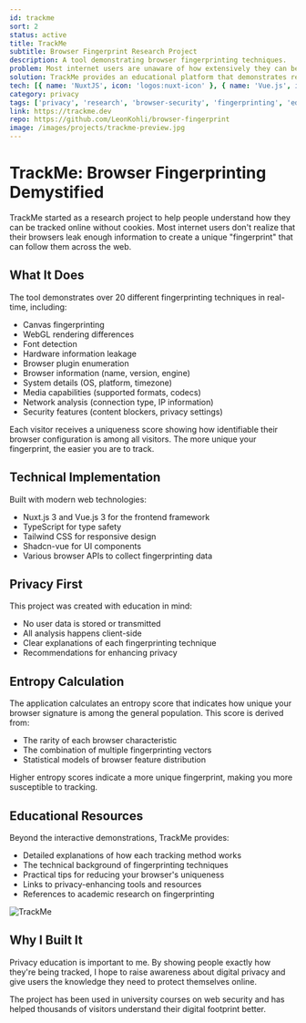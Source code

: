 ```yaml
---
id: trackme
sort: 2
status: active
title: TrackMe
subtitle: Browser Fingerprint Research Project
description: A tool demonstrating browser fingerprinting techniques.
problem: Most internet users are unaware of how extensively they can be tracked online without cookies through browser fingerprinting techniques, creating serious privacy concerns.
solution: TrackMe provides an educational platform that demonstrates real-time browser fingerprinting techniques, helping users understand their digital footprint and how to protect their privacy.
tech: [{ name: 'NuxtJS', icon: 'logos:nuxt-icon' }, { name: 'Vue.js', icon: 'logos:vue' }, { name: 'TypeScript', icon: 'logos:typescript-icon' }, { name: 'TailwindCSS', icon: 'logos:tailwindcss-icon' }, { name: 'Shadcn-vue', icon: 'simple-icons:shadcnui' }]
category: privacy
tags: ['privacy', 'research', 'browser-security', 'fingerprinting', 'education', 'digital-identity', 'tracking-prevention']
link: https://trackme.dev
repo: https://github.com/LeonKohli/browser-fingerprint
image: /images/projects/trackme-preview.jpg
--- 
```


# TrackMe: Browser Fingerprinting Demystified

TrackMe started as a research project to help people understand how they can be tracked online without cookies. Most internet users don't realize that their browsers leak enough information to create a unique "fingerprint" that can follow them across the web.

## What It Does

The tool demonstrates over 20 different fingerprinting techniques in real-time, including:

- Canvas fingerprinting
- WebGL rendering differences
- Font detection
- Hardware information leakage
- Browser plugin enumeration
- Browser information (name, version, engine)
- System details (OS, platform, timezone)
- Media capabilities (supported formats, codecs)
- Network analysis (connection type, IP information)
- Security features (content blockers, privacy settings)

Each visitor receives a uniqueness score showing how identifiable their browser configuration is among all visitors. The more unique your fingerprint, the easier you are to track.

## Technical Implementation

Built with modern web technologies:
- Nuxt.js 3 and Vue.js 3 for the frontend framework
- TypeScript for type safety
- Tailwind CSS for responsive design
- Shadcn-vue for UI components
- Various browser APIs to collect fingerprinting data

## Privacy First

This project was created with education in mind:
- No user data is stored or transmitted
- All analysis happens client-side
- Clear explanations of each fingerprinting technique
- Recommendations for enhancing privacy

## Entropy Calculation

The application calculates an entropy score that indicates how unique your browser signature is among the general population. This score is derived from:
- The rarity of each browser characteristic
- The combination of multiple fingerprinting vectors
- Statistical models of browser feature distribution

Higher entropy scores indicate a more unique fingerprint, making you more susceptible to tracking.

## Educational Resources

Beyond the interactive demonstrations, TrackMe provides:
- Detailed explanations of how each tracking method works
- The technical background of fingerprinting techniques
- Practical tips for reducing your browser's uniqueness
- Links to privacy-enhancing tools and resources
- References to academic research on fingerprinting

![TrackMe](images/projects/demo/browser.png)

## Why I Built It

Privacy education is important to me. By showing people exactly how they're being tracked, I hope to raise awareness about digital privacy and give users the knowledge they need to protect themselves online.

The project has been used in university courses on web security and has helped thousands of visitors understand their digital footprint better. 

